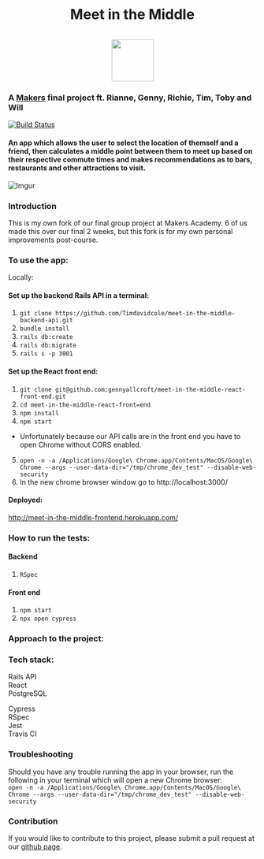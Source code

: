 <h1 align="center">Meet in the Middle  
<br>
<br>
<div><img src="https://i.imgur.com/3gjFQzf.jpg" height="85" width="85"></div></h1>

### A [Makers](makers.tech) final project ft. Rianne, Genny, Richie, Tim, Toby and Will

[![Build Status](https://travis-ci.org/riannemcc/meet-in-the-middle.svg?branch=master)](https://travis-ci.org/riannemcc/meet-in-the-middle)

#### An app which allows the user to select the location of themself and a friend, then calculates a middle point between them to meet up based on their respective commute times and makes recommendations as to bars, restaurants and other attractions to visit.

![Imgur](https://i.imgur.com/QoZvtxz.jpg)

### Introduction

This is my own fork of our final group project at Makers Academy.  6 of us made this over our final 2 weeks, but this fork is for my own personal improvements post-course.

### To use the app:

Locally:
#### Set up the backend Rails API in a terminal:

 1. `git clone https://github.com/Timdavidcole/meet-in-the-middle-backend-api.git`  
 2. `bundle install`  
 3. `rails db:create`  
 4. `rails db:migrate`  
 5. `rails s -p 3001`  
 
 #### Set up the React front end:
 
 1. `git clone git@github.com:gennyallcroft/meet-in-the-middle-react-front-end.git`
 2. `cd meet-in-the-middle-react-front=end`
 3. `npm install`
 4. `npm start`
 
 - Unfortunately because our API calls are in the front end you have to open Chrome without CORS enabled.
 
 5. `open -n -a /Applications/Google\ Chrome.app/Contents/MacOS/Google\ Chrome --args --user-data-dir="/tmp/chrome_dev_test" --disable-web-security`
 6. In the new chrome browser window go to http://localhost:3000/
 
#### Deployed:

 http://meet-in-the-middle-frontend.herokuapp.com/
 
 ### How to run the tests:
 
 #### Backend
 1. `RSpec`
 
 #### Front end
 1. `npm start`
 2. `npx open cypress`
 
 ### Approach to the project:
 
 

 ### Tech stack:
 
 Rails API  
 React  
 PostgreSQL  
 
 Cypress  
 RSpec  
 Jest  
 Travis CI  

 
### Troubleshooting  

Should you have any trouble running the app in your browser, run the following in your terminal which will open a new Chrome browser:  
```open -n -a /Applications/Google\ Chrome.app/Contents/MacOS/Google\ Chrome --args --user-data-dir="/tmp/chrome_dev_test" --disable-web-security```  

 
### Contribution  
 If you would like to contribute to this project, please submit a pull request at our [github page](https://github.com/gennyallcroft). 
 
